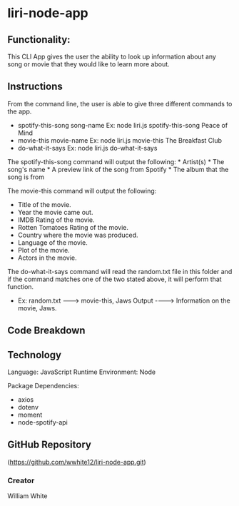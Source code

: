 # liri-node-app

## Functionality:
This CLI App gives the user the ability to look up information about any song or movie that they would like to learn more about.

## Instructions
From the command line, the user is able to give three different commands to the app.
 * spotify-this-song song-name Ex: node liri.js spotify-this-song Peace of Mind
 * movie-this movie-name Ex: node liri.js movie-this The Breakfast Club
 * do-what-it-says   Ex: node liri.js do-what-it-says

The spotify-this-song command will output the following:
     * Artist(s)
     * The song's name
     * A preview link of the song from Spotify
     * The album that the song is from

The movie-this command will output the following:
 * Title of the movie.
* Year the movie came out.
* IMDB Rating of the movie.
* Rotten Tomatoes Rating of the movie.
* Country where the movie was produced.
* Language of the movie.
* Plot of the movie.
* Actors in the movie.

The do-what-it-says command will read the random.txt file in this folder and if the command matches one of the two stated above, it will perform that function.
* Ex:     random.txt --->  movie-this, Jaws
        Output ----> Information on the movie, Jaws.
## Code Breakdown

## Technology
Language: JavaScript
Runtime Environment: Node

Package Dependencies: 
 * axios
 * dotenv
 * moment
 * node-spotify-api

## GitHub Repository
(https://github.com/wwhite12/liri-node-app.git)

### Creator
William White